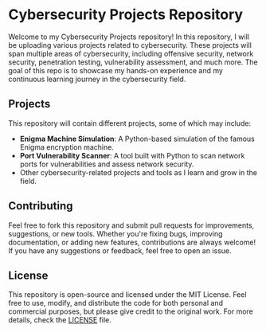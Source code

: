 # Cybersecurity Projects Repository

Welcome to my Cybersecurity Projects repository! In this repository, I will be uploading various projects related to cybersecurity. These projects will span multiple areas of cybersecurity, including offensive security, network security, penetration testing, vulnerability assessment, and much more. The goal of this repo is to showcase my hands-on experience and my continuous learning journey in the cybersecurity field.

## Projects

This repository will contain different projects, some of which may include:

- **Enigma Machine Simulation**: A Python-based simulation of the famous Enigma encryption machine.
- **Port Vulnerability Scanner**: A tool built with Python to scan network ports for vulnerabilities and assess network security.
- Other cybersecurity-related projects and tools as I learn and grow in the field.

## Contributing

Feel free to fork this repository and submit pull requests for improvements, suggestions, or new tools. Whether you're fixing bugs, improving documentation, or adding new features, contributions are always welcome! If you have any suggestions or feedback, feel free to open an issue.

## License

This repository is open-source and licensed under the MIT License. Feel free to use, modify, and distribute the code for both personal and commercial purposes, but please give credit to the original work. For more details, check the [LICENSE](LICENSE) file.
